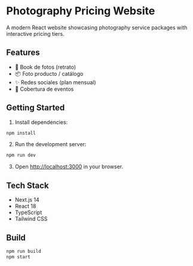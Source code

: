 # Photography Pricing Website

A modern React website showcasing photography service packages with interactive pricing tiers.

## Features

- 📸 Book de fotos (retrato)
- 📦 Foto producto / catálogo  
- ✨ Redes sociales (plan mensual)
- 🎉 Cobertura de eventos

## Getting Started

1. Install dependencies:
```bash
npm install
```

2. Run the development server:
```bash
npm run dev
```

3. Open [http://localhost:3000](http://localhost:3000) in your browser.

## Tech Stack

- Next.js 14
- React 18
- TypeScript
- Tailwind CSS

## Build

```bash
npm run build
npm start
```